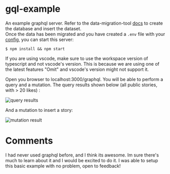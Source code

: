 # gql-example

An example graphql server. Refer to the data-migration-tool [docs](https://github.com/svegalopez/data-migration-tool#csv-to-database) to create the database and insert the dataset. <br>
Once the data has been migrated and you have created a ```.env``` file with your [config](https://github.com/svegalopez/data-migration-tool#db-configuration), you can start this server:
```
$ npm install && npm start
```

If you are using vscode, make sure to use the workspace version of typescript and not vscode's version. This is because we are using one of the latest features "Omit" and vscode's version might not support it.

Open you browser to localhost:3000/graphql. You will be able to perform a query and a mutation.
The query results shown below (all public stories, with > 20 likes) :

![query results](https://raw.githubusercontent.com/svegalopez/gql-example/master/screenshots/query.png "query results")

And a mutation to insert a story:

![mutation result](https://raw.githubusercontent.com/svegalopez/gql-example/master/screenshots/mutation.png "mutation result")


# Comments

I had never used graphql before, and I think its awesome. Im sure there's much to learn about it and I would be excited to do it. I was able to setup this basic example with no problem, open to feedback!

